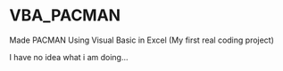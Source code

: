 # VBA_PACMAN
Made PACMAN Using Visual Basic in Excel (My first real coding project)

I have no idea what i am doing...
